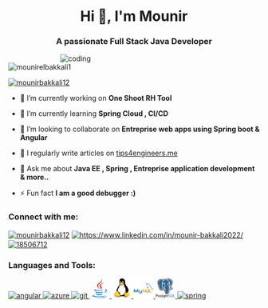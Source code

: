 <h1 align="center">Hi 👋, I'm Mounir</h1>
<h3 align="center">A passionate Full Stack Java Developer</h3>
<img align="right" alt="coding" width="400" src="https://i.pinimg.com/originals/e8/f4/53/e8f453469a3ec97ecd354df465d73913.gif">
<p align="left"> <img src="https://komarev.com/ghpvc/?username=mounirelbakkali1&label=Profile%20views&color=0e75b6&style=flat" alt="mounirelbakkali1" /> </p>

<p align="left"> <a href="https://twitter.com/mounirbakkali12" target="blank"><img src="https://img.shields.io/twitter/follow/mounirbakkali12?logo=twitter&style=for-the-badge" alt="mounirbakkali12" /></a> </p>

- 🔭 I’m currently working on **One Shoot RH Tool**

- 🌱 I’m currently learning **Spring Cloud , CI/CD**

- 👯 I’m looking to collaborate on **Entreprise web apps using Spring boot & Angular**

- 📝 I regularly write articles on [tips4engineers.me](https://tips4engineers.me)

- 💬 Ask me about **Java EE , Spring  , Entreprise application development & more..**

- ⚡ Fun fact **I am a good debugger :)**

<h3 align="left">Connect with me:</h3>
<p align="left">
<a href="https://twitter.com/mounirbakkali12" target="blank"><img align="center" src="https://raw.githubusercontent.com/rahuldkjain/github-profile-readme-generator/master/src/images/icons/Social/twitter.svg" alt="mounirbakkali12" height="30" width="40" /></a>
<a href="https://linkedin.com/in/https://www.linkedin.com/in/mounirbakkali/" target="blank"><img align="center" src="https://raw.githubusercontent.com/rahuldkjain/github-profile-readme-generator/master/src/images/icons/Social/linked-in-alt.svg" alt="https://www.linkedin.com/in/mounir-bakkali2022/" height="30" width="40" /></a>
<a href="https://stackoverflow.com/users/18506712" target="blank"><img align="center" src="https://raw.githubusercontent.com/rahuldkjain/github-profile-readme-generator/master/src/images/icons/Social/stack-overflow.svg" alt="18506712" height="30" width="40" /></a>
</p>

<h3 align="left">Languages and Tools:</h3>
<p align="left"> <a href="https://angular.io" target="_blank" rel="noreferrer"> <img src="https://angular.io/assets/images/logos/angular/angular.svg" alt="angular" width="40" height="40"/> </a> <a href="https://azure.microsoft.com/en-in/" target="_blank" rel="noreferrer"> <img src="https://www.vectorlogo.zone/logos/microsoft_azure/microsoft_azure-icon.svg" alt="azure" width="40" height="40"/> </a> <a href="https://git-scm.com/" target="_blank" rel="noreferrer"> <img src="https://www.vectorlogo.zone/logos/git-scm/git-scm-icon.svg" alt="git" width="40" height="40"/> </a> <a href="https://www.java.com" target="_blank" rel="noreferrer"> <img src="https://raw.githubusercontent.com/devicons/devicon/master/icons/java/java-original.svg" alt="java" width="40" height="40"/> <a href="https://www.linux.org/" target="_blank" rel="noreferrer"> <img src="https://raw.githubusercontent.com/devicons/devicon/master/icons/linux/linux-original.svg" alt="linux" width="40" height="40"/> </a> <a href="https://www.mysql.com/" target="_blank" rel="noreferrer"> <img src="https://raw.githubusercontent.com/devicons/devicon/master/icons/mysql/mysql-original-wordmark.svg" alt="mysql" width="40" height="40"/> </a> </a> <a href="https://www.postgresql.org" target="_blank" rel="noreferrer"> <img src="https://raw.githubusercontent.com/devicons/devicon/master/icons/postgresql/postgresql-original-wordmark.svg" alt="postgresql" width="40" height="40"/> </a> <a href="https://spring.io/" target="_blank" rel="noreferrer"> <img src="https://www.vectorlogo.zone/logos/springio/springio-icon.svg" alt="spring" width="40" height="40"/> </a>  </p>


